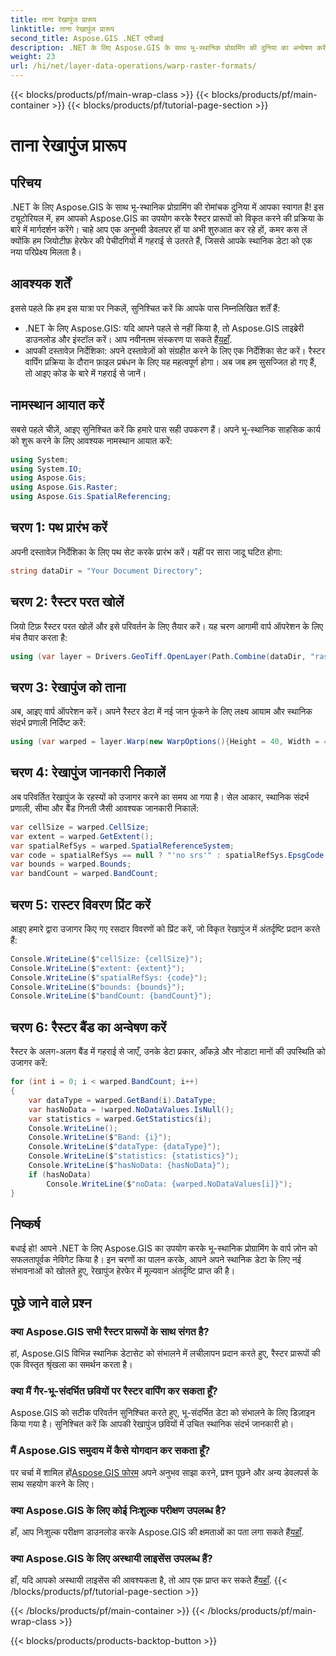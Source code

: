 ```yaml
---
title: ताना रेखापुंज प्रारूप
linktitle: ताना रेखापुंज प्रारूप
second_title: Aspose.GIS .NET एपीआई
description: .NET के लिए Aspose.GIS के साथ भू-स्थानिक प्रोग्रामिंग की दुनिया का अन्वेषण करें। उन्नत स्थानिक डेटा विज़ुअलाइज़ेशन के लिए चरण दर चरण रेखापुंज प्रारूपों को विकृत करना सीखें।
weight: 23
url: /hi/net/layer-data-operations/warp-raster-formats/
---
```


{{< blocks/products/pf/main-wrap-class >}}
{{< blocks/products/pf/main-container >}}
{{< blocks/products/pf/tutorial-page-section >}}

# ताना रेखापुंज प्रारूप

## परिचय
.NET के लिए Aspose.GIS के साथ भू-स्थानिक प्रोग्रामिंग की रोमांचक दुनिया में आपका स्वागत है! इस ट्यूटोरियल में, हम आपको Aspose.GIS का उपयोग करके रैस्टर प्रारूपों को विकृत करने की प्रक्रिया के बारे में मार्गदर्शन करेंगे। चाहे आप एक अनुभवी डेवलपर हों या अभी शुरुआत कर रहे हों, कमर कस लें क्योंकि हम जियोटीफ़ हेरफेर की पेचीदगियों में गहराई से उतरते हैं, जिससे आपके स्थानिक डेटा को एक नया परिप्रेक्ष्य मिलता है।
## आवश्यक शर्तें
इससे पहले कि हम इस यात्रा पर निकलें, सुनिश्चित करें कि आपके पास निम्नलिखित शर्तें हैं:
-  .NET के लिए Aspose.GIS: यदि आपने पहले से नहीं किया है, तो Aspose.GIS लाइब्रेरी डाउनलोड और इंस्टॉल करें। आप नवीनतम संस्करण पा सकते हैं[यहाँ](https://releases.aspose.com/gis/net/).
- आपकी दस्तावेज़ निर्देशिका: अपने दस्तावेज़ों को संग्रहीत करने के लिए एक निर्देशिका सेट करें। रैस्टर वार्पिंग प्रक्रिया के दौरान फ़ाइल प्रबंधन के लिए यह महत्वपूर्ण होगा।
अब जब हम सुसज्जित हो गए हैं, तो आइए कोड के बारे में गहराई से जानें।
## नामस्थान आयात करें
सबसे पहले चीज़ें, आइए सुनिश्चित करें कि हमारे पास सही उपकरण हैं। अपने भू-स्थानिक साहसिक कार्य को शुरू करने के लिए आवश्यक नामस्थान आयात करें:
```csharp
using System;
using System.IO;
using Aspose.Gis;
using Aspose.Gis.Raster;
using Aspose.Gis.SpatialReferencing;
```
## चरण 1: पथ प्रारंभ करें
अपनी दस्तावेज़ निर्देशिका के लिए पथ सेट करके प्रारंभ करें। यहीं पर सारा जादू घटित होगा:
```csharp
string dataDir = "Your Document Directory";
```
## चरण 2: रैस्टर परत खोलें
जियो टिफ़ रैस्टर परत खोलें और इसे परिवर्तन के लिए तैयार करें। यह चरण आगामी वार्प ऑपरेशन के लिए मंच तैयार करता है:
```csharp
using (var layer = Drivers.GeoTiff.OpenLayer(Path.Combine(dataDir, "raster_float32.tif")))
```
## चरण 3: रेखापुंज को ताना
अब, आइए वार्प ऑपरेशन करें। अपने रैस्टर डेटा में नई जान फूंकने के लिए लक्ष्य आयाम और स्थानिक संदर्भ प्रणाली निर्दिष्ट करें:
```csharp
using (var warped = layer.Warp(new WarpOptions(){Height = 40, Width = 40, TargetSpatialReferenceSystem = SpatialReferenceSystem.Wgs84}))
```
## चरण 4: रेखापुंज जानकारी निकालें
अब परिवर्तित रेखापुंज के रहस्यों को उजागर करने का समय आ गया है। सेल आकार, स्थानिक संदर्भ प्रणाली, सीमा और बैंड गिनती जैसी आवश्यक जानकारी निकालें:
```csharp
var cellSize = warped.CellSize;
var extent = warped.GetExtent();
var spatialRefSys = warped.SpatialReferenceSystem;
var code = spatialRefSys == null ? "'no srs'" : spatialRefSys.EpsgCode.ToString();
var bounds = warped.Bounds;
var bandCount = warped.BandCount;
```
## चरण 5: रास्टर विवरण प्रिंट करें
आइए हमारे द्वारा उजागर किए गए रसदार विवरणों को प्रिंट करें, जो विकृत रेखापुंज में अंतर्दृष्टि प्रदान करते हैं:
```csharp
Console.WriteLine($"cellSize: {cellSize}");
Console.WriteLine($"extent: {extent}");
Console.WriteLine($"spatialRefSys: {code}");
Console.WriteLine($"bounds: {bounds}");
Console.WriteLine($"bandCount: {bandCount}");
```
## चरण 6: रैस्टर बैंड का अन्वेषण करें
रैस्टर के अलग-अलग बैंड में गहराई से जाएँ, उनके डेटा प्रकार, आँकड़े और नोडाटा मानों की उपस्थिति को उजागर करें:
```csharp
for (int i = 0; i < warped.BandCount; i++)
{
    var dataType = warped.GetBand(i).DataType;
    var hasNoData = !warped.NoDataValues.IsNull();
    var statistics = warped.GetStatistics(i);
    Console.WriteLine();
    Console.WriteLine($"Band: {i}");
    Console.WriteLine($"dataType: {dataType}");
    Console.WriteLine($"statistics: {statistics}");
    Console.WriteLine($"hasNoData: {hasNoData}");
    if (hasNoData)
        Console.WriteLine($"noData: {warped.NoDataValues[i]}");
}
```
## निष्कर्ष
बधाई हो! आपने .NET के लिए Aspose.GIS का उपयोग करके भू-स्थानिक प्रोग्रामिंग के वार्प ज़ोन को सफलतापूर्वक नेविगेट किया है। इन चरणों का पालन करके, आपने अपने स्थानिक डेटा के लिए नई संभावनाओं को खोलते हुए, रेखापुंज हेरफेर में मूल्यवान अंतर्दृष्टि प्राप्त की है।
## पूछे जाने वाले प्रश्न
### क्या Aspose.GIS सभी रैस्टर प्रारूपों के साथ संगत है?
हां, Aspose.GIS विभिन्न स्थानिक डेटासेट को संभालने में लचीलापन प्रदान करते हुए, रैस्टर प्रारूपों की एक विस्तृत श्रृंखला का समर्थन करता है।
### क्या मैं गैर-भू-संदर्भित छवियों पर रैस्टर वार्पिंग कर सकता हूँ?
Aspose.GIS को सटीक परिवर्तन सुनिश्चित करते हुए, भू-संदर्भित डेटा को संभालने के लिए डिज़ाइन किया गया है। सुनिश्चित करें कि आपकी रेखापुंज छवियों में उचित स्थानिक संदर्भ जानकारी हो।
### मैं Aspose.GIS समुदाय में कैसे योगदान कर सकता हूँ?
 पर चर्चा में शामिल हों[Aspose.GIS फोरम](https://forum.aspose.com/c/gis/33) अपने अनुभव साझा करने, प्रश्न पूछने और अन्य डेवलपर्स के साथ सहयोग करने के लिए।
### क्या Aspose.GIS के लिए कोई निःशुल्क परीक्षण उपलब्ध है?
 हाँ, आप निःशुल्क परीक्षण डाउनलोड करके Aspose.GIS की क्षमताओं का पता लगा सकते हैं[यहाँ](https://releases.aspose.com/).
### क्या Aspose.GIS के लिए अस्थायी लाइसेंस उपलब्ध हैं?
 हाँ, यदि आपको अस्थायी लाइसेंस की आवश्यकता है, तो आप एक प्राप्त कर सकते हैं[यहाँ](https://purchase.aspose.com/temporary-license/).
{{< /blocks/products/pf/tutorial-page-section >}}

{{< /blocks/products/pf/main-container >}}
{{< /blocks/products/pf/main-wrap-class >}}

{{< blocks/products/products-backtop-button >}}
